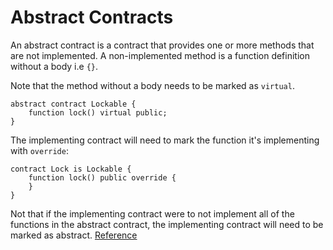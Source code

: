 # Abstract Contracts
An abstract contract is a contract that provides one or more methods that are not implemented. A non-implemented method is a function definition without a body i.e `{}`. 

Note that the method without a body needs to be marked as `virtual`.
```solidity
abstract contract Lockable {
    function lock() virtual public;
}
```
The implementing contract will need to mark the function it's implementing with `override`:
```solidity
contract Lock is Lockable {
    function lock() public override {
    }
}
```
Not that if the implementing contract were to not implement all of the functions in the abstract contract, the implementing contract will need to be marked as abstract.
[Reference]("@openzeppelin/contracts-upgradeable": "^4.8.0")